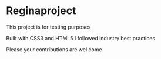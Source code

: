 # Reginaproject
 This project is for testing purposes

 Built with CSS3 and HTML5
 I followed industry best practices

 Please your contributions are wel come
